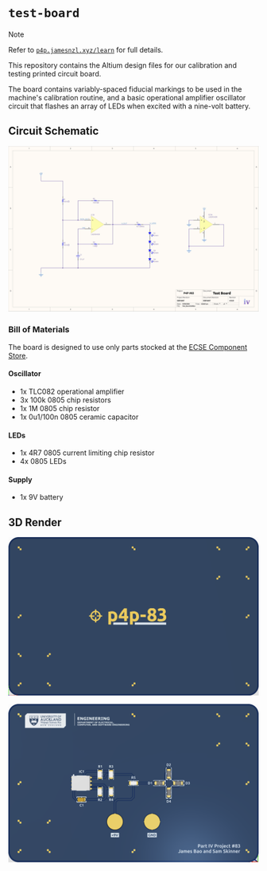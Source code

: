 # `test-board`

> [!NOTE]
> Refer to [`p4p.jamesnzl.xyz/learn`](https://p4p.jamesnzl.xyz/learn) for full details.

This repository contains the Altium design files for our calibration and testing printed circuit board.

The board contains variably-spaced fiducial markings to be used in the machine's calibration routine, and a basic operational amplifier oscillator circuit that flashes an array of LEDs when excited with a nine-volt battery.

## Circuit Schematic

![Schematic](docs/schematic.png)

### Bill of Materials

The board is designed to use only parts stocked at the [ECSE Component Store](https://iam.auckland.ac.nz/profile/SAML2/Redirect/SSO?execution=e1s1).

#### Oscillator

- 1x TLC082 operational amplifier
- 3x 100k 0805 chip resistors
- 1x 1M 0805 chip resistor
- 1x 0u1/100n 0805 ceramic capacitor

#### LEDs

- 1x 4R7 0805 current limiting chip resistor
- 4x 0805 LEDs

#### Supply

- 1x 9V battery

## 3D Render

![Front](docs/front.png)

![Back](docs/back.png)
